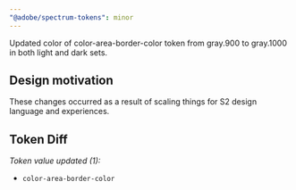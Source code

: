 ```yaml
---
"@adobe/spectrum-tokens": minor
---
```


Updated color of color-area-border-color token from gray.900 to gray.1000 in both light and dark sets.

## Design motivation

These changes occurred as a result of scaling things for S2 design language and experiences.

## Token Diff

_Token value updated (1):_

- `color-area-border-color`
